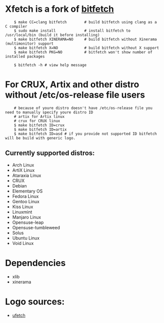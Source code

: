 # Xfetch is a fork of [bitfetch](https://gitlab.com/bit9tream/bitfetch)

```shell
    $ make CC=clang bitfetch        # build bitfetch using clang as a C compiler
    $ sudo make install             # install bitfetch to /usr/local/bin (build it before installing)
    $ make bitfetch XINERAMA=NO     # build bitfetch without Xinerama (multimonitor) support
    $ make bitfetch X=NO            # build bitfetch without X support
    $ make bitfetch PKG=NO          # bitfetch won't show number of installed packages
```

```shell
    $ bitfetch -h # view help message
```

# For CRUX, Artix and other distro without /etc/os-release file users

```shell
    # because of youre distro doesn't have /etc/os-release file you need to manually specify youre distro ID
    # artix for Artix linux
    # crux for CRUX linux
    $ make bitfetch ID=crux
    $ make bitfetch ID=artix
    $ make bitfetch ID=asd # if you provide not supported ID bitfetch will be build with generic logo.
```

## Currently supported distros:

+ Arch Linux
+ ArtiX Linux
+ Ataraxia Linux
+ CRUX
+ Debian
+ Elementary OS
+ Fedora Linux
+ Gentoo Linux
+ Kiss Linux
+ Linuxmint
+ Manjaro Linux
+ Opensuse-leap
+ Opensuse-tumbleweed
+ Solus
+ Ubuntu Linux
+ Void Linux

# Dependencies
+ xlib
+ xinerama

# Logo sources:
+ [ufetch](https://gitlab.com/jschx/ufetch)

